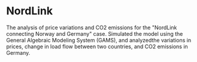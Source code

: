 # NordLink
The analysis of price variations and CO2 emissions for the "NordLink connecting Norway and Germany" case.
Simulated the model using the General Algebraic Modeling System (GAMS), and analyzedthe variations in prices, change in load flow between two countries, and CO2 emissions in Germany.
